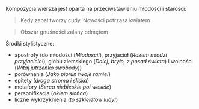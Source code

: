 Kompozycja wiersza jest oparta na przeciwstawieniu młodości i starości: 
>Kędy zapał tworzy cudy,
Nowości potrząsa kwiatem

>Obszar gnuśności zalany odmętem

Środki stylistyczne:
- apostrofy (do młodości (*Młodości!*), przyjaciół (*Razem młodzi przyjaciele!*), globu ziemskiego (*Dalej, bryło, z posad świata*) i wolności (*Witaj jutrzenko swobody*))
- porównania (*Jako piorun twoje ramie!*)
- epitety (*droga stroma i śliska*)
- metafory (*Serca niebieskie poi wesele*)
- personifikacja (*okiem słońca*)
- liczne wykrzyknienia (*to szkieletów ludy!*)
